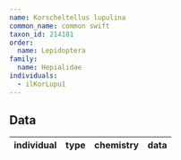 ```yaml
---
name: Korscheltellus lupulina
common_name: common swift
taxon_id: 214181
order:
  name: Lepidoptera
family:
  name: Hepialidae
individuals:
  - ilKorLupu1
---
```


## Data

| individual | type       | chemistry      | data |
| ---------- | ---------- | -------------- | ---- |
